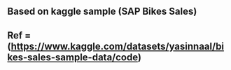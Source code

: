 
## Based on kaggle sample (SAP Bikes Sales)
## Ref = (https://www.kaggle.com/datasets/yasinnaal/bikes-sales-sample-data/code)



